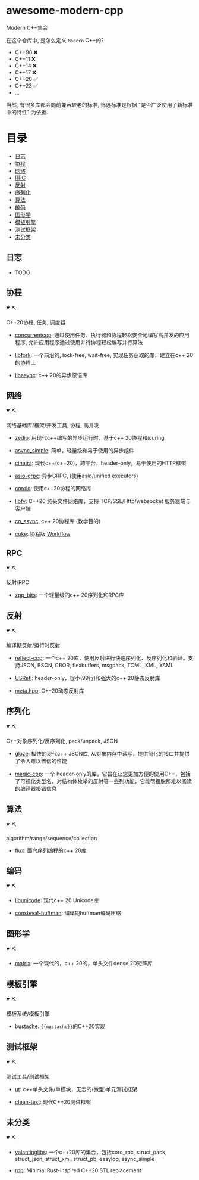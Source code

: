 # awesome-modern-cpp

Modern C++集合

在这个仓库中, 是怎么定义 `Modern` C++的?

- C++98 ❌
- C++11 ❌
- C++14 ❌
- C++17 ❌
- C++20 ✅
- C++23 ✅
- ...

当然, 有很多库都会向前兼容较老的标准, 筛选标准是根据 "是否广泛使用了新标准中的特性" 为依据.

# 目录

- [日志](#日志)
- [协程](#协程)
- [网络](#网络)
- [RPC](#RPC)
- [反射](#反射)
- [序列化](#序列化)
- [算法](#算法)
- [编码](#编码)
- [图形学](#图形学)
- [模板引擎](#模板引擎)
- [测试框架](#测试框架)
- [未分类](#未分类)

## 日志

- TODO

## 协程

<details open>
<summary>⛏</summary>

C++20协程, 任务, 调度器

- [concurrentcpp](https://github.com/David-Haim/concurrencpp): 通过使用任务、执行器和协程轻松安全地编写高并发的应用程序, 允许应用程序通过使用并行协程轻松编写并行算法

- [libfork](https://github.com/ConorWilliams/libfork): 一个前沿的, lock-free, wait-free, 实现任务窃取的库，建立在c++ 20的协程上

- [libasync](https://github.com/managarm/libasync): c++ 20的异步原语库
</details>

## 网络

<details open>
<summary>⛏</summary>

网络基础库/框架/开发工具, 协程, 高并发

- [zedio](https://github.com/8sileus/zedio): 用现代c++编写的异步运行时，基于c++ 20协程和iouring

- [async_simple](https://github.com/alibaba/async_simple): 简单，轻量级和易于使用的异步组件

- [cinatra](https://github.com/qicosmos/cinatra): 现代c++(c++20)，跨平台，header-only，易于使用的HTTP框架

- [asio-grpc](https://github.com/Tradias/asio-grpc): 异步GRPC, (使用asio/unified executors)

- [coroio](https://github.com/resetius/coroio): 使用c++20协程的网络库

- [libfv](https://github.com/fawdlstty/libfv): C++20 纯头文件网络库，支持 TCP/SSL/Http/websocket 服务器端与客户端

- [co_async](https://github.com/archibate/co_async): c++ 20协程库 (教学目的)

- [coke](https://github.com/kedixa/coke): 协程版 [Workflow](https://github.com/sogou/workflow)
</details>

## RPC

<details open>
<summary>⛏</summary>

反射/RPC

- [zpp_bits](https://github.com/eyalz800/zpp_bits): 一个轻量级的c++ 20序列化和RPC库
</details>

## 反射

<details open>
<summary>⛏</summary>

编译期反射/运行时反射

- [reflect-cpp](https://github.com/getml/reflect-cpp): 一个c++ 20库，使用反射进行快速序列化、反序列化和验证。支持JSON, BSON, CBOR, flexbuffers, msgpack, TOML, XML, YAML

- [USRefl](https://github.com/Ubpa/USRefl): header-only，很小(99行)和强大的c++ 20静态反射库

- [meta.hpp](https://github.com/BlackMATov/meta.hpp): C++20动态反射库
</details>

## 序列化

<details open>
<summary>⛏</summary>

C++对象序列化/反序列化, pack/unpack, JSON

- [glaze](https://github.com/stephenberry/glaze): 极快的现代c++ JSON库, 从对象内存中读写，提供简化的接口并提供了令人难以置信的性能

- [magic-cpp](https://github.com/16bit-ykiko/magic-cpp): 一个 header-only的库，它旨在让您更加方便的使用C++，包括了可视化类型名，对结构体枚举的反射等一些列功能，它能帮摆脱那难以阅读的编译器报错信息
</details>

## 算法

<details open>
<summary>⛏</summary>

algorithm/range/sequence/collection

- [flux](https://github.com/tcbrindle/flux): 面向序列编程的c++ 20库
</details>

## 编码

<details open>
<summary>⛏</summary>

- [libunicode](https://github.com/contour-terminal/libunicode): 现代c++ 20 Unicode库

- [consteval-huffman](https://github.com/tcsullivan/consteval-huffman): 编译期huffman编码压缩
</details>

## 图形学

<details open>
<summary>⛏</summary>

- [matrix](https://github.com/fengwang/matrix): 一个现代的，c++ 20的，单头文件dense 2D矩阵库
</details>

## 模板引擎

<details open>
<summary>⛏</summary>

模板系统/模板引擎

- [bustache](https://github.com/jamboree/bustache): `{{mustache}}`的C++20实现
</details>

## 测试框架

<details open>
<summary>⛏</summary>

测试工具/测试框架

- [ut](https://github.com/boost-ext/ut): c++单头文件/单模块，无宏的(微型)单元测试框架

- [clean-test](https://github.com/clean-test/clean-test): 现代C++20测试框架
</details>

## 未分类

<details open>
<summary>⛏</summary>

- [yalantinglibs](https://github.com/alibaba/yalantinglibs): 一个c++20库的集合，包括coro_rpc, struct_pack, struct_json, struct_xml, struct_pb, easylog, async_simple

- [rpp](https://github.com/TheNumbat/rpp): Minimal Rust-inspired C++20 STL replacement
</details>

